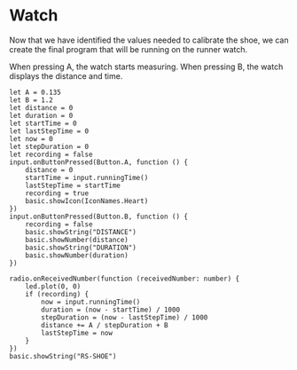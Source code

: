 # Watch

Now that we have identified the values needed to calibrate the shoe, we can create the final program that will be running on the runner watch.

When pressing A, the watch starts measuring. When pressing B, the watch displays the distance and time.


```blocks
let A = 0.135
let B = 1.2
let distance = 0
let duration = 0
let startTime = 0
let lastStepTime = 0
let now = 0
let stepDuration = 0
let recording = false
input.onButtonPressed(Button.A, function () {
    distance = 0
    startTime = input.runningTime()
    lastStepTime = startTime
    recording = true
    basic.showIcon(IconNames.Heart)
})
input.onButtonPressed(Button.B, function () {
    recording = false
    basic.showString("DISTANCE")
    basic.showNumber(distance)
    basic.showString("DURATION")
    basic.showNumber(duration)
})

radio.onReceivedNumber(function (receivedNumber: number) {
    led.plot(0, 0)
    if (recording) {
        now = input.runningTime()
        duration = (now - startTime) / 1000
        stepDuration = (now - lastStepTime) / 1000
        distance += A / stepDuration + B
        lastStepTime = now
    }
})
basic.showString("RS-SHOE")
```